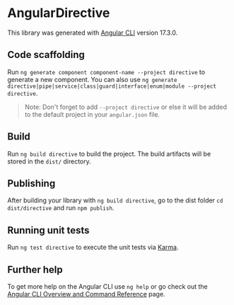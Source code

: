 # AngularDirective

This library was generated with [Angular CLI](https://github.com/angular/angular-cli) version 17.3.0.

## Code scaffolding

Run `ng generate component component-name --project directive` to generate a new component. You can also use `ng generate directive|pipe|service|class|guard|interface|enum|module --project directive`.
> Note: Don't forget to add `--project directive` or else it will be added to the default project in your `angular.json` file.

## Build

Run `ng build directive` to build the project. The build artifacts will be stored in the `dist/` directory.

## Publishing

After building your library with `ng build directive`, go to the dist folder `cd dist/directive` and run `npm publish`.

## Running unit tests

Run `ng test directive` to execute the unit tests via [Karma](https://karma-runner.github.io).

## Further help

To get more help on the Angular CLI use `ng help` or go check out the [Angular CLI Overview and Command Reference](https://angular.io/cli) page.
